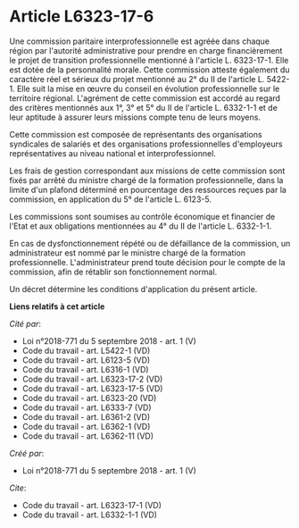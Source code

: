 # Article L6323-17-6

Une commission paritaire interprofessionnelle est agréée dans chaque région par l'autorité administrative pour prendre en
charge financièrement le projet de transition professionnelle mentionné à l'article L. 6323-17-1. Elle est dotée de la
personnalité morale. Cette commission atteste également du caractère réel et sérieux du projet mentionné au 2° du II de
l'article L. 5422-1. Elle suit la mise en œuvre du conseil en évolution professionnelle sur le territoire régional.
L'agrément de cette commission est accordé au regard des critères mentionnés aux 1°, 3° et 5° du II de l'article L. 6332-1-1
et de leur aptitude à assurer leurs missions compte tenu de leurs moyens. 

Cette commission est composée de représentants des organisations syndicales de salariés et des organisations professionnelles
d'employeurs représentatives au niveau national et interprofessionnel. 

Les frais de gestion correspondant aux missions de cette commission sont fixés par arrêté du ministre chargé de la formation
professionnelle, dans la limite d'un plafond déterminé en pourcentage des ressources reçues par la commission, en application
du 5° de l'article L. 6123-5. 

Les commissions sont soumises au contrôle économique et financier de l'Etat et aux obligations mentionnées au 4° du II de
l'article L. 6332-1-1. 

En cas de dysfonctionnement répété ou de défaillance de la commission, un administrateur est nommé par le ministre chargé de
la formation professionnelle. L'administrateur prend toute décision pour le compte de la commission, afin de rétablir son
fonctionnement normal. 

Un décret détermine les conditions d'application du présent article.

**Liens relatifs à cet article**

_Cité par_:

  - Loi n°2018-771 du 5 septembre 2018 - art. 1 (V)
  - Code du travail - art. L5422-1 (VD)
  - Code du travail - art. L6123-5 (VD)
  - Code du travail - art. L6316-1 (VD)
  - Code du travail - art. L6323-17-2 (VD)
  - Code du travail - art. L6323-17-5 (VD)
  - Code du travail - art. L6323-20 (VD)
  - Code du travail - art. L6333-7 (VD)
  - Code du travail - art. L6361-2 (VD)
  - Code du travail - art. L6362-1 (VD)
  - Code du travail - art. L6362-11 (VD)

_Créé par_:

  - Loi n°2018-771 du 5 septembre 2018 - art. 1 (V)

_Cite_:

  - Code du travail - art. L6323-17-1 (VD)
  - Code du travail - art. L6332-1-1 (VD)
